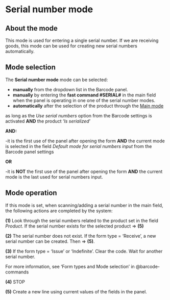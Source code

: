# Serial number mode

## About the mode

This mode is used for entering a single serial number. If we are receiving goods, this mode can be used for creating new serial numbers automatically. 
 
## Mode selection
 
The **Serial number mode** mode can be selected:

- **manually** from the dropdown list in the Barcode panel.  
- **manually** by entering the **fast command #SERIAL#** in the main field when the panel is operating in one one of the serial number modes.
- **automatically** after the selection of the product through the [Main mode](main-mode.md) 

as long as the _Use serial numbers_ option from the Barcode settings is activated **AND** the product ‘_Is serialized_’ 

**AND:**
 
-it is the first use of the panel after opening the form **AND** the current mode is selected in the field _Default mode for serial numbers input_ from the Barcode panel settings 

**OR**

-it is **NOT** the first use of the panel after opening the form **AND** the current mode is the last used for serial numbers input.
 
## Mode operation
 
 If this mode is set, when scanning/adding a serial number in the main field, the following actions are completed by the system:

**(1)** Look through the serial numbers related to the product set in the field _Product_. If the serial number exists for the selected product => **(5)**

**(2)** The serial number does not exist. If the form type = ‘Receive’, a new serial number can be created. Then => **(5)**.

**(3)** If the form type = ‘Issue’ or ‘Indefinite’. Clear the code. Wait for another serial number.

For more information, see ‘Form types and Mode selection’ in @barcode-commands

**(4)** STOP

**(5)** Create a new line using current values of the fields in the panel.


